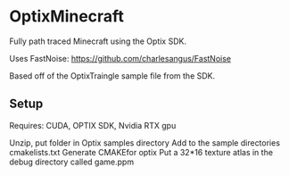 # OptixMinecraft
Fully path traced Minecraft using the Optix SDK.

Uses FastNoise: https://github.com/charlesangus/FastNoise

Based off of the OptixTraingle sample file from the SDK.


## Setup
Requires: CUDA, OPTIX SDK, Nvidia RTX gpu

Unzip, put folder in Optix samples directory
Add to the sample directories cmakelists.txt 
Generate CMAKEfor optix
Put a 32*16 texture atlas in the debug directory called game.ppm
